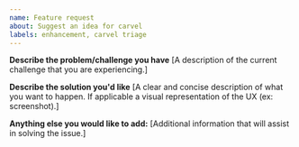 ```yaml
---
name: Feature request
about: Suggest an idea for carvel
labels: enhancement, carvel triage
---
```


**Describe the problem/challenge you have**
[A description of the current challenge that you are experiencing.]


**Describe the solution you'd like**
[A clear and concise description of what you want to happen. If applicable a visual representation of the UX (ex: screenshot).]


**Anything else you would like to add:**
[Additional information that will assist in solving the issue.]
